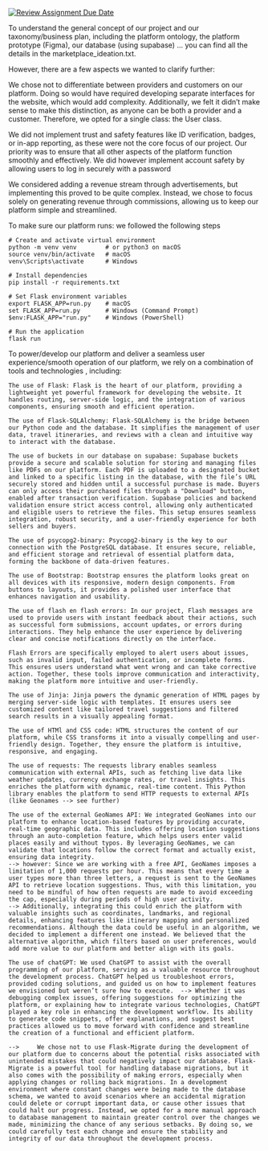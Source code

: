 [![Review Assignment Due Date](https://classroom.github.com/assets/deadline-readme-button-22041afd0340ce965d47ae6ef1cefeee28c7c493a6346c4f15d667ab976d596c.svg)](https://classroom.github.com/a/YzI0i2Iu)

To understand the general concept of our project and our taxonomy/business plan, including the platform ontology, the platform prototype (Figma), our database (using supabase) ... you can find all the details in the marketplace_ideation.txt.

However, there are a few aspects we wanted to clarify further:

We chose not to differentiate between providers and customers on our platform. Doing so would have required developing separate interfaces for the website, which would add complexity. Additionally, we felt it didn’t make sense to make this distinction, as anyone can be both a provider and a customer. Therefore, we opted for a single class: the User class.

We did not implement trust and safety features like ID verification, badges, or in-app reporting, as these were not the core focus of our project. Our priority was to ensure that all other aspects of the platform function smoothly and effectively. We did however implement account safety by allowing users to log in securely with a password

We considered adding a revenue stream through advertisements, but implementing this proved to be quite complex. Instead, we chose to focus solely on generating revenue through commissions, allowing us to keep our platform simple and streamlined.

To make sure our platform runs: we followed the following steps
    
    # Create and activate virtual environment
    python -m venv venv        # or python3 on macOS
    source venv/bin/activate   # macOS
    venv\Scripts\activate      # Windows

    # Install dependencies
    pip install -r requirements.txt

    # Set Flask environment variables
    export FLASK_APP=run.py    # macOS
    set FLASK_APP=run.py       # Windows (Command Prompt)
    $env:FLASK_APP="run.py"    # Windows (PowerShell)

    # Run the application
    flask run

To power/develop our platform and deliver a seamless user experience/smooth operation of our platform, we rely on a combination of tools and technologies , including:
    
    The use of Flask: Flask is the heart of our platform, providing a lightweight yet powerful framework for developing the website. It handles routing, server-side logic, and the integration of various components, ensuring smooth and efficient operation.

    The use of Flask-SQLAlchemy: Flask-SQLAlchemy is the bridge between our Python code and the database. It simplifies the management of user data, travel itineraries, and reviews with a clean and intuitive way to interact with the database.

    The use of buckets in our database on supabase: Supabase buckets provide a secure and scalable solution for storing and managing files like PDFs on our platform. Each PDF is uploaded to a designated bucket and linked to a specific listing in the database, with the file’s URL securely stored and hidden until a successful purchase is made. Buyers can only access their purchased files through a "Download" button, enabled after transaction verification. Supabase policies and backend validation ensure strict access control, allowing only authenticated and eligible users to retrieve the files. This setup ensures seamless integration, robust security, and a user-friendly experience for both sellers and buyers.

    The use of psycopg2-binary: Psycopg2-binary is the key to our connection with the PostgreSQL database. It ensures secure, reliable, and efficient storage and retrieval of essential platform data, forming the backbone of data-driven features.

    The use of Bootstrap: Bootstrap ensures the platform looks great on all devices with its responsive, modern design components. From buttons to layouts, it provides a polished user interface that enhances navigation and usability.

    The use of flash en flash errors: In our project, Flash messages are used to provide users with instant feedback about their actions, such as successful form submissions, account updates, or errors during interactions. They help enhance the user experience by delivering clear and concise notifications directly on the interface.

    Flash Errors are specifically employed to alert users about issues, such as invalid input, failed authentication, or incomplete forms. This ensures users understand what went wrong and can take corrective action. Together, these tools improve communication and interactivity, making the platform more intuitive and user-friendly.

    The use of Jinja: Jinja powers the dynamic generation of HTML pages by merging server-side logic with templates. It ensures users see customized content like tailored travel suggestions and filtered search results in a visually appealing format.

    The use of HTMl and CSS code: HTML structures the content of our platform, while CSS transforms it into a visually compelling and user-friendly design. Together, they ensure the platform is intuitive, responsive, and engaging.

    The use of requests: The requests library enables seamless communication with external APIs, such as fetching live data like weather updates, currency exchange rates, or travel insights. This enriches the platform with dynamic, real-time content. This Python library enables the platform to send HTTP requests to external APIs (like Geonames --> see further)

    The use of the external GeoNames API: We integrated GeoNames into our platform to enhance location-based features by providing accurate, real-time geographic data. This includes offering location suggestions through an auto-completion feature, which helps users enter valid places easily and without typos. By leveraging GeoNames, we can validate that locations follow the correct format and actually exist, ensuring data integrity. 
    --> however: Since we are working with a free API, GeoNames imposes a limitation of 1,000 requests per hour. This means that every time a user types more than three letters, a request is sent to the GeoNames API to retrieve location suggestions. Thus, with this limitation, you need to be mindful of how often requests are made to avoid exceeding the cap, especially during periods of high user activity. 
    --> Additionally, integrating this could enrich the platform with valuable insights such as coordinates, landmarks, and regional details, enhancing features like itinerary mapping and personalized recommendations. Although the data could be useful in an algorithm, we decided to implement a different one instead. We believed that the alternative algorithm, which filters based on user preferences, would add more value to our platform and better align with its goals.

    The use of chatGPT: We used ChatGPT to assist with the overall programming of our platform, serving as a valuable resource throughout the development process. ChatGPT helped us troubleshoot errors, provided coding solutions, and guided us on how to implement features we envisioned but weren’t sure how to execute.  --> Whether it was debugging complex issues, offering suggestions for optimizing the platform, or explaining how to integrate various technologies, ChatGPT played a key role in enhancing the development workflow. Its ability to generate code snippets, offer explanations, and suggest best practices allowed us to move forward with confidence and streamline the creation of a functional and efficient platform.

    -->     We chose not to use Flask-Migrate during the development of our platform due to concerns about the potential risks associated with unintended mistakes that could negatively impact our database. Flask-Migrate is a powerful tool for handling database migrations, but it also comes with the possibility of making errors, especially when applying changes or rolling back migrations. In a development environment where constant changes were being made to the database schema, we wanted to avoid scenarios where an accidental migration could delete or corrupt important data, or cause other issues that could halt our progress. Instead, we opted for a more manual approach to database management to maintain greater control over the changes we made, minimizing the chance of any serious setbacks. By doing so, we could carefully test each change and ensure the stability and integrity of our data throughout the development process.
